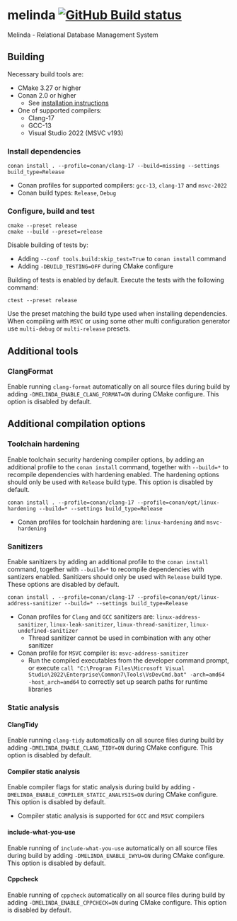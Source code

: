 # melinda [![GitHub Build status](https://github.com/jan-kelemen/melinda/actions/workflows/ci.yml/badge.svg?branch=master)](https://github.com/jan-kelemen/melinda/actions/workflows/ci.yml/badge.svg?branch=master)

Melinda - Relational Database Management System

## Building
Necessary build tools are:
* CMake 3.27 or higher
* Conan 2.0 or higher
  * See [installation instructions](https://docs.conan.io/2/installation.html)
* One of supported compilers:
  * Clang-17
  * GCC-13
  * Visual Studio 2022 (MSVC v193)

### Install dependencies
```
conan install . --profile=conan/clang-17 --build=missing --settings build_type=Release
```
* Conan profiles for supported compilers: `gcc-13`, `clang-17` and `msvc-2022`
* Conan build types: `Release`, `Debug`

### Configure, build and test
```
cmake --preset release
cmake --build --preset=release
```
Disable building of tests by:
* Adding `--conf tools.build:skip_test=True` to `conan install` command
* Adding `-DBUILD_TESTING=OFF` during CMake configure

Building of tests is enabled by default. Execute the tests with the following command:
```
ctest --preset release
```

Use the preset matching the build type used when installing dependencies.
When compiling with `MSVC` or using some other multi configuration generator use
`multi-debug` or `multi-release` presets.

## Additional tools
### ClangFormat 
Enable running `clang-format` automatically on all source files during build by
adding `-DMELINDA_ENABLE_CLANG_FORMAT=ON` during CMake configure. This option is
disabled by default.

## Additional compilation options
### Toolchain hardening
Enable toolchain security hardening compiler options, by adding an additional
profile to the `conan install` command, together with `--build=*` to recompile
dependencies with hardening enabled. The hardening options should only be used
with `Release` build type. This option is disabled by default.
```
conan install . --profile=conan/clang-17 --profile=conan/opt/linux-hardening --build=* --settings build_type=Release
```
* Conan profiles for toolchain hardening are: `linux-hardening` and `msvc-hardening`

### Sanitizers
Enable sanitizers by adding an additional profile to the `conan install` command,
together with `--build=*` to recompile dependencies with santizers enabled. Sanitizers
should only be used with `Release` build type. These options are disabled by default.
```
conan install . --profile=conan/clang-17 --profile=conan/opt/linux-address-sanitizer --build=* --settings build_type=Release
```
* Conan profiles for `Clang` and `GCC` sanitizers are: `linux-address-sanitizer`, `linux-leak-sanitizer`, `linux-thread-sanitizer`, `linux-undefined-sanitizer`
  * Thread sanitizer cannot be used in combination with any other sanitizer
* Conan profile for `MSVC` compiler is: `msvc-address-sanitizer`
  * Run the compiled executables from the developer command prompt, or execute `call "C:\Program Files\Microsoft Visual Studio\2022\Enterprise\Common7\Tools\VsDevCmd.bat" -arch=amd64 -host_arch=amd64` to correctly set up search paths for runtime libraries

### Static analysis
#### ClangTidy
Enable running `clang-tidy` automatically on all source files during build by
adding `-DMELINDA_ENABLE_CLANG_TIDY=ON` during CMake configure. This option is
disabled by default.

#### Compiler static analysis
Enable compiler flags for static analysis during build by adding `-DMELINDA_ENABLE_COMPILER_STATIC_ANALYSIS=ON`
during CMake configure. This option is disabled by default.
* Compiler static analysis is supported for `GCC` and `MSVC` compilers

#### include-what-you-use
Enable running of `include-what-you-use` automatically on all source files during
build by adding `-DMELINDA_ENABLE_IWYU=ON` during CMake configure. This option is
disabled by default.

#### Cppcheck
Enable running of `cppcheck` automatically on all source files during build by 
adding `-DMELINDA_ENABLE_CPPCHECK=ON` during CMake configure. This option is disabled 
by default.
